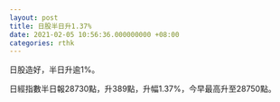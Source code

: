 ```yaml
---
layout: post
title: 日股半日升1.37%
date: 2021-02-05 10:56:36.000000000 +08:00
categories: rthk
---
```


日股造好，半日升逾1%。

日經指數半日報28730點，升389點，升幅1.37%，今早最高升至28750點。
